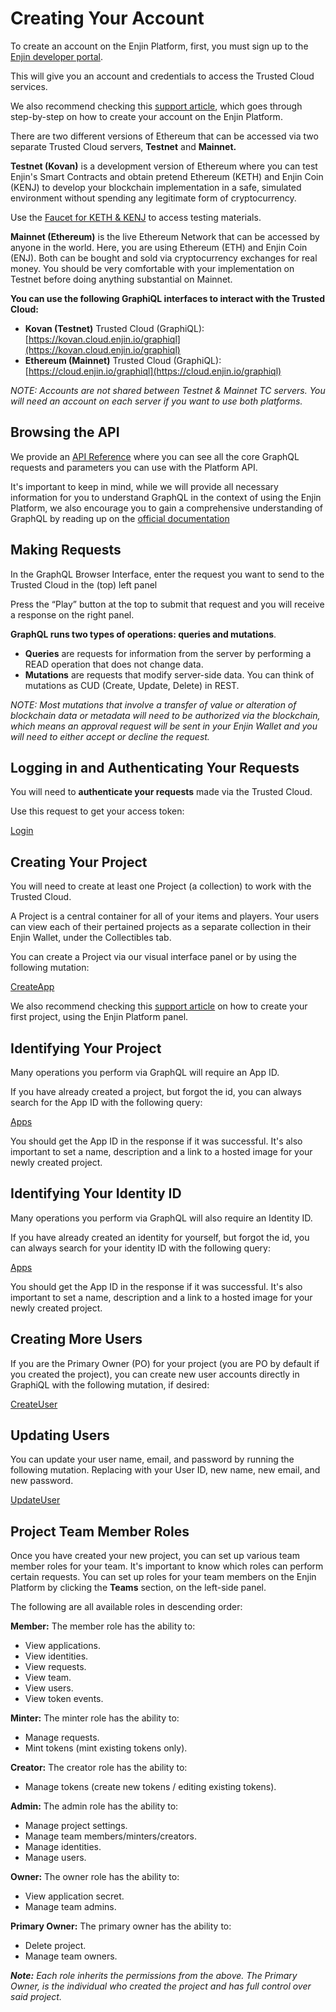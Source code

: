 # Creating Your Account

To create an account on the Enjin Platform, first, you must sign up to the [Enjin developer portal](https://cloud.enjin.io/signup). 

This will give you an account and credentials to access the Trusted Cloud services.

We also recommend checking this [support article](https://support.enjin.io/help/creating-your-account-on-the-enjin-platform?version=latest), which goes through step-by-step on how to create your account on the Enjin Platform. 

There are two different versions of Ethereum that can be accessed via two separate Trusted Cloud servers, **Testnet** and **Mainnet.** 

**Testnet (Kovan)** is a development version of Ethereum where you can test Enjin's Smart Contracts and obtain pretend Ethereum (KETH) and Enjin Coin (KENJ) to develop your blockchain implementation in a safe, simulated environment without spending any legitimate form of cryptocurrency.

Use the [Faucet for KETH & KENJ](https://kovan.faucet.enjin.io/) to access testing materials.

**Mainnet (Ethereum)** is the live Ethereum Network that can be accessed by anyone in the world. Here, you are using Ethereum (ETH) and Enjin Coin (ENJ). Both can be bought and sold via cryptocurrency exchanges for real money. You should be very comfortable with your implementation on Testnet before doing anything substantial on Mainnet.

**You can use the following GraphiQL interfaces to interact with the Trusted Cloud:**

* **Kovan (Testnet)** Trusted Cloud (GraphiQL): [https://kovan.cloud.enjin.io/graphiql](https://kovan.cloud.enjin.io/graphiql)
* **Ethereum (Mainnet)** Trusted Cloud (GraphiQL): [https://cloud.enjin.io/graphiql](https://cloud.enjin.io/graphiql)

_NOTE: Accounts are not shared between Testnet & Mainnet TC servers. You will need an account on each server if you want to use both platforms._

## Browsing the API 
We provide an [API Reference](/api-docs) where you can see all the core GraphQL requests and parameters you can use with the Platform API.

It's important to keep in mind, while we will provide all necessary information for you to understand GraphQL in the context of using the Enjin Platform, we also encourage you to gain a comprehensive understanding of GraphQL by reading up on the [official documentation](https://graphql.org/learn/queries/) 

## Making Requests
In the GraphQL Browser Interface, enter the request you want to send to the Trusted Cloud in the (top) left panel

Press the “Play” button at the top to submit that request and you will receive a response on the right panel.

**GraphQL runs two types of operations: queries and mutations**.

* **Queries** are requests for information from the server by performing a READ operation that does not change data.
* **Mutations** are requests that modify server-side data. You can think of mutations as CUD (Create, Update, Delete) in REST.

_NOTE: Most mutations that involve a transfer of value or alteration of blockchain data or metadata will need to be authorized via the blockchain, which means an approval request will be sent in your Enjin Wallet and you will need to either accept or decline the request._

## Logging in and Authenticating Your Requests
You will need to **authenticate your requests** made via the Trusted Cloud.

Use this request to get your access token:

[Login](../examples/Login.gql)

## Creating Your Project
You will need to create at least one Project (a collection) to work with the Trusted Cloud. 

A Project is a central container for all of your items and players. Your users can view each of their pertained projects as a separate collection in their Enjin Wallet, under the Collectibles tab. 

You can create a Project via our visual interface panel or by using the following mutation: 

[CreateApp](../examples/CreateApp.gql)

We also recommend checking this [support article](https://support.enjin.io/help/creating-your-first-enjin-project?version=latest) on how to create your first project, using the Enjin Platform panel. 

## Identifying Your Project
Many operations you perform via GraphQL will require an App ID. 

If you have already created a project, but forgot the id, you can always search for the App ID with the following query:

[Apps](../examples/Apps.gql)

You should get the App ID in the response if it was successful. It's also important to set a name, description and a link to a hosted image for your newly created project. 

## Identifying Your Identity ID
Many operations you perform via GraphQL will also require an Identity ID. 

If you have already created an identity for yourself, but forgot the id, you can always search for your identity ID with the following query:

[Apps](../examples/Users.gql)

You should get the App ID in the response if it was successful. It's also important to set a name, description and a link to a hosted image for your newly created project. 

## Creating More Users

  If you are the Primary Owner (PO) for your project (you are PO by default if you created the project), you can create new user accounts directly in GraphiQL with the following mutation, if desired:

[CreateUser](../examples/CreateUser.gql)

## Updating Users
You can update your user name, email, and password by running the following mutation. Replacing with your User ID, new name, new email, and new password.

[UpdateUser](../examples/UpdateUser.gql)

## Project Team Member Roles
Once you have created your new project, you can set up various team member roles for your team. It's important to know which roles can perform certain requests. You can set up roles for your team members on the Enjin Platform by clicking the **Teams** section, on the left-side panel. 

The following are all available roles in descending order: 

**Member:** The member role has the ability to:
  - View applications.
  - View identities.
  - View requests.
  - View team.
  - View users.
  - View token events.
  
**Minter:** The minter role has the ability to:
  - Manage requests.
  - Mint tokens (mint existing tokens only).
  
**Creator:** The creator role has the ability to:
  - Manage tokens (create new tokens / editing existing tokens).
  
**Admin:** The admin role has the ability to:
  - Manage project settings.
  - Manage team members/minters/creators.
  - Manage identities.
  - Manage users.
  
**Owner:** The owner role has the ability to:
  - View application secret.
  - Manage team admins.
  
**Primary Owner:** The primary owner has the ability to:
  - Delete project.
  - Manage team owners.

_**Note:** Each role inherits the permissions from the above. The Primary Owner, is the individual who created the project and has full control over said project._
